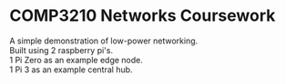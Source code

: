 # COMP3210 Networks Coursework #

A simple demonstration of low-power networking.   
Built using 2 raspberry pi's.  
1 Pi Zero as an example edge node.  
1 Pi 3 as an example central hub.
